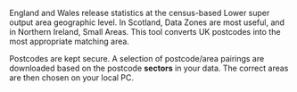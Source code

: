 England and Wales release statistics at the census-based Lower super output area geographic level. In Scotland, Data Zones are most useful, and in Northern Ireland, Small Areas. This tool converts UK postcodes into the most appropriate matching area.

Postcodes are kept secure. A selection of postcode/area pairings are downloaded based on the postcode <b>sectors</b> in your data. The correct areas are then chosen on your local PC.